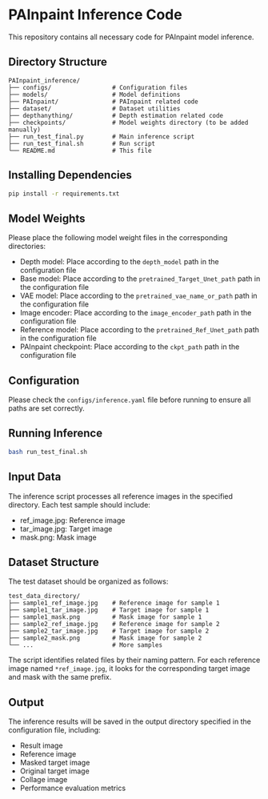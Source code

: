 # PAInpaint Inference Code

This repository contains all necessary code for PAInpaint model inference.

## Directory Structure
```
PAInpaint_inference/
├── configs/                 # Configuration files
├── models/                  # Model definitions
├── PAInpaint/               # PAInpaint related code
├── dataset/                 # Dataset utilities
├── depthanything/           # Depth estimation related code
├── checkpoints/             # Model weights directory (to be added manually)
├── run_test_final.py        # Main inference script
├── run_test_final.sh        # Run script
└── README.md                # This file
```

## Installing Dependencies
```bash
pip install -r requirements.txt
```

## Model Weights
Please place the following model weight files in the corresponding directories:
- Depth model: Place according to the `depth_model` path in the configuration file
- Base model: Place according to the `pretrained_Target_Unet_path` path in the configuration file
- VAE model: Place according to the `pretrained_vae_name_or_path` path in the configuration file
- Image encoder: Place according to the `image_encoder_path` path in the configuration file
- Reference model: Place according to the `pretrained_Ref_Unet_path` path in the configuration file
- PAInpaint checkpoint: Place according to the `ckpt_path` path in the configuration file

## Configuration
Please check the `configs/inference.yaml` file before running to ensure all paths are set correctly.

## Running Inference
```bash
bash run_test_final.sh
```

## Input Data
The inference script processes all reference images in the specified directory. Each test sample should include:
- ref_image.jpg: Reference image
- tar_image.jpg: Target image
- mask.png: Mask image

## Dataset Structure
The test dataset should be organized as follows:
```
test_data_directory/
├── sample1_ref_image.jpg    # Reference image for sample 1
├── sample1_tar_image.jpg    # Target image for sample 1
├── sample1_mask.png         # Mask image for sample 1
├── sample2_ref_image.jpg    # Reference image for sample 2
├── sample2_tar_image.jpg    # Target image for sample 2
├── sample2_mask.png         # Mask image for sample 2
└── ...                      # More samples
```

The script identifies related files by their naming pattern. For each reference image named `*ref_image.jpg`, it looks for the corresponding target image and mask with the same prefix.

## Output
The inference results will be saved in the output directory specified in the configuration file, including:
- Result image
- Reference image
- Masked target image
- Original target image
- Collage image
- Performance evaluation metrics 